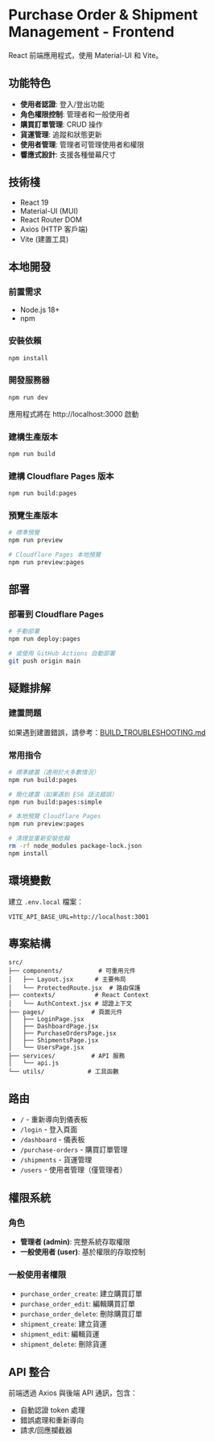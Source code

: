 # Purchase Order & Shipment Management - Frontend

React 前端應用程式，使用 Material-UI 和 Vite。

## 功能特色

- **使用者認證**: 登入/登出功能
- **角色權限控制**: 管理者和一般使用者
- **購買訂單管理**: CRUD 操作
- **貨運管理**: 追蹤和狀態更新
- **使用者管理**: 管理者可管理使用者和權限
- **響應式設計**: 支援各種螢幕尺寸

## 技術棧

- React 19
- Material-UI (MUI)
- React Router DOM
- Axios (HTTP 客戶端)
- Vite (建置工具)

## 本地開發

### 前置需求
- Node.js 18+
- npm

### 安裝依賴
```bash
npm install
```

### 開發服務器
```bash
npm run dev
```
應用程式將在 http://localhost:3000 啟動

### 建構生產版本
```bash
npm run build
```

### 建構 Cloudflare Pages 版本
```bash
npm run build:pages
```

### 預覽生產版本
```bash
# 標準預覽
npm run preview

# Cloudflare Pages 本地預覽
npm run preview:pages
```

## 部署

### 部署到 Cloudflare Pages
```bash
# 手動部署
npm run deploy:pages

# 或使用 GitHub Actions 自動部署
git push origin main
```

## 疑難排解

### 建置問題
如果遇到建置錯誤，請參考：[BUILD_TROUBLESHOOTING.md](BUILD_TROUBLESHOOTING.md)

### 常用指令
```bash
# 標準建置（適用於大多數情況）
npm run build:pages

# 簡化建置（如果遇到 ES6 語法錯誤）
npm run build:pages:simple

# 本地預覽 Cloudflare Pages
npm run preview:pages

# 清理並重新安裝依賴
rm -rf node_modules package-lock.json
npm install
```

## 環境變數

建立 `.env.local` 檔案：
```
VITE_API_BASE_URL=http://localhost:3001
```

## 專案結構

```
src/
├── components/          # 可重用元件
│   ├── Layout.jsx      # 主要佈局
│   └── ProtectedRoute.jsx  # 路由保護
├── contexts/           # React Context
│   └── AuthContext.jsx # 認證上下文
├── pages/             # 頁面元件
│   ├── LoginPage.jsx
│   ├── DashboardPage.jsx
│   ├── PurchaseOrdersPage.jsx
│   ├── ShipmentsPage.jsx
│   └── UsersPage.jsx
├── services/          # API 服務
│   └── api.js
└── utils/            # 工具函數
```

## 路由

- `/` - 重新導向到儀表板
- `/login` - 登入頁面
- `/dashboard` - 儀表板
- `/purchase-orders` - 購買訂單管理
- `/shipments` - 貨運管理
- `/users` - 使用者管理（僅管理者）

## 權限系統

### 角色
- **管理者 (admin)**: 完整系統存取權限
- **一般使用者 (user)**: 基於權限的存取控制

### 一般使用者權限
- `purchase_order_create`: 建立購買訂單
- `purchase_order_edit`: 編輯購買訂單
- `purchase_order_delete`: 刪除購買訂單
- `shipment_create`: 建立貨運
- `shipment_edit`: 編輯貨運
- `shipment_delete`: 刪除貨運

## API 整合

前端透過 Axios 與後端 API 通訊，包含：
- 自動認證 token 處理
- 錯誤處理和重新導向
- 請求/回應攔截器